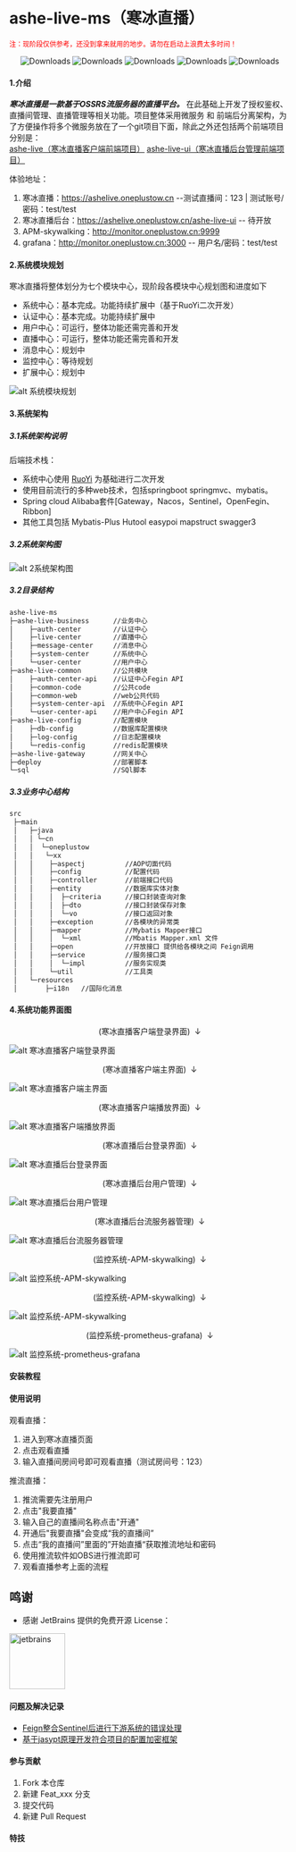 # ashe-live-ms（寒冰直播）
<span style="color: red;font-size: 12px;padding-top: -20px">
    注：现阶段仅供参考，还没到拿来就用的地步。请勿在启动上浪费太多时间！
</span>

<p align="center">
  <img src="https://img.shields.io/badge/Spring%20Boot-2.2.2.RELEASE-blue" alt="Downloads"/>
  <img src="https://img.shields.io/badge/Spring%20Cloud-Hoxton.RELEASE-blue" alt="Downloads"/>
  <img src="https://img.shields.io/badge/Spring%20Cloud%20Alibaba-2.2.0.RELEASE-blue" alt="Downloads"/>
  <img src="https://img.shields.io/badge/OSSRS-5.0.1-blue" alt="Downloads"/>
  <img src="https://img.shields.io/badge/license-MIT-green" alt="Downloads"/>
</p>


#### 1.介绍
***寒冰直播是一款基于OSSRS流服务器的直播平台。***
在此基础上开发了授权鉴权、直播间管理、直播管理等相关功能。项目整体采用微服务 和 前端后分离架构，为了方便操作将多个微服务放在了一个git项目下面，除此之外还包括两个前端项目分别是：  
[ashe-live（寒冰直播客户端前端项目）](https://gitee.com/oneplustow/ashe-live)
[ashe-live-ui（寒冰直播后台管理前端项目）](https://gitee.com/oneplustow/ashe-live-ui)

体验地址：
1. 寒冰直播：https://ashelive.oneplustow.cn --测试直播间：123 | 测试账号/密码：test/test 
2. 寒冰直播后台：https://ashelive.oneplustow.cn/ashe-live-ui -- 待开放
3. APM-skywalking：http://monitor.oneplustow.cn:9999
4. grafana：http://monitor.oneplustow.cn:3000 -- 用户名/密码：test/test
#### 2.系统模块规划
寒冰直播将整体划分为七个模块中心，现阶段各模块中心规划图和进度如下  
* 系统中心：基本完成。功能持续扩展中（基于RuoYi二次开发）
* 认证中心：基本完成。功能持续扩展中
* 用户中心：可运行，整体功能还需完善和开发
* 直播中心：可运行，整体功能还需完善和开发
* 消息中心：规划中
* 监控中心：等待规划
* 扩展中心：规划中

![alt 系统模块规划](./image/寒冰直播.png)

#### 3.系统架构
##### 3.1系统架构说明
后端技术栈：
* 系统中心使用 [RuoYi](https://gitee.com/y_project/RuoYi-Vue) 为基础进行二次开发
* 使用目前流行的多种web技术，包括springboot springmvc、mybatis。
* Spring cloud Alibaba套件[Gateway，Nacos，Sentinel，OpenFegin、Ribbon]
* 其他工具包括 Mybatis-Plus Hutool easypoi mapstruct swagger3


##### 3.2系统架构图
![alt 2系统架构图](./image/系统架构图.png)

##### 3.2目录结构
```markdown
ashe-live-ms  
├─ashe-live-business      //业务中心
│    ├─auth-center        //认证中心
│    ├─live-center        //直播中心
│    ├─message-center     //消息中心
│    ├─system-center      //系统中心
│    └─user-center        //用户中心
├─ashe-live-common        //公共模块
│    ├─auth-center-api    //认证中心Fegin API
│    ├─common-code        //公共code
│    ├─common-web         //web公共代码
│    ├─system-center-api  //系统中心Fegin API
│    └─user-center-api    //用户中心Fegin API
├─ashe-live-config        //配置模块
│    ├─db-config          //数据库配置模块
│    ├─log-config         //日志配置模块
│    └─redis-config       //redis配置模块
├─ashe-live-gateway       //网关中心
├─deploy                  //部署脚本
└─sql                     //SQl脚本
```
##### 3.3业务中心结构
```markdown
src
 ├─main
 │   ├─java
 │   │ └─cn
 │   │  └─oneplustow
 │   │   └─xx
 │   │    ├─aspectj          //AOP切面代码
 │   │    ├─config           //配置代码
 │   │    ├─controller       //前端接口代码
 │   │    ├─entity           //数据库实体对象
 │   │    │  ├─criteria      //接口封装查询对象
 │   │    │  ├─dto           //接口封装保存对象
 │   │    │  └─vo            //接口返回对象
 │   │    ├─exception        //各模块的异常类
 │   │    ├─mapper           //Mybatis Mapper接口
 │   │    │  └─xml           //Mbatis Mapper.xml 文件
 │   │    ├─open             //开放接口 提供给各模块之间 Feign调用
 │   │    ├─service          //服务接口类
 │   │    │  └─impl          //服务实现类
 │   │    └─util             //工具类
 │   └─resources
 │       ├─i18n   //国际化消息
```
#### 4.系统功能界面图
<center>(寒冰直播客户端登录界面)&nbsp;&nbsp;↓</center>

![alt 寒冰直播客户端登录界面](./image/寒冰直播客户端登录界面.png)

<center>(寒冰直播客户端主界面)&nbsp;&nbsp;↓</center>

![alt 寒冰直播客户端主界面](./image/寒冰直播客户端主界面.png)

<center>(寒冰直播客户端播放界面)&nbsp;&nbsp;↓</center>

![alt 寒冰直播客户端播放界面](./image/寒冰直播客户端播放界面.png)

<center>(寒冰直播后台登录界面)&nbsp;&nbsp;↓</center>

![alt 寒冰直播后台登录界面](./image/寒冰直播后台登录界面.png)

<center>(寒冰直播后台用户管理)&nbsp;&nbsp;↓</center>

![alt 寒冰直播后台用户管理](./image/寒冰直播后台用户管理.png)

<center>(寒冰直播后台流服务器管理)&nbsp;&nbsp;↓</center>

![alt 寒冰直播后台流服务器管理](./image/寒冰直播后台流服务器管理.png)

<center>(监控系统-APM-skywalking)&nbsp;&nbsp;↓</center>

![alt 监控系统-APM-skywalking](image/监控系统-APM-skywalking-1.png)

<center>(监控系统-APM-skywalking)&nbsp;&nbsp;↓</center>

![alt 监控系统-APM-skywalking](image/监控系统-APM-skywalking-2.png)

<center>(监控系统-prometheus-grafana)&nbsp;&nbsp;↓</center>

![alt 监控系统-prometheus-grafana](./image/监控系统-prometheus-grafana.png)
#### 安装教程

#### 使用说明
观看直播：
1. 进入到寒冰直播页面 
2. 点击观看直播
3. 输入直播间房间号即可观看直播（测试房间号：123）

推流直播：
1. 推流需要先注册用户
2. 点击"我要直播"
3. 输入自己的直播间名称点击"开通"
4. 开通后"我要直播"会变成“我的直播间”
5. 点击“我的直播间”里面的”开始直播“获取推流地址和密码
6. 使用推流软件如OBS进行推流即可
7. 观看直播参考上面的流程

## 鸣谢

- 感谢 JetBrains 提供的免费开源 License：
<p align="left">
    <a target="_blank" href="https://www.jetbrains.com/?from=ashe-livey">
        <img src="image/jetbrains.png" height="100" alt="jetbrains">
    </a>
</p>


#### 问题及解决记录
*  [Feign整合Sentinel后进行下游系统的错误处理](https://b95ed8.baklib-free.com/6296/536a)
*  [基于jasypt原理开发符合项目的配置加密框架]()
#### 参与贡献

1.  Fork 本仓库
2.  新建 Feat_xxx 分支
3.  提交代码
4.  新建 Pull Request

#### 特技

